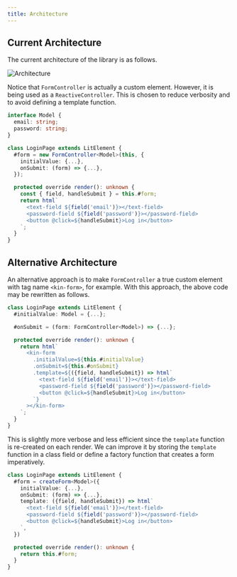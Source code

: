 ```yaml
---
title: Architecture
---
```


## Current Architecture

The current architecture of the library is as follows.

![Architecture](/img/architecture.svg?2)

Notice that `FormController` is actually a custom element. However, it is being
used as a `ReactiveController`. This is chosen to reduce verbosity and to avoid
defining a template function.

```ts
interface Model {
  email: string;
  password: string;
}

class LoginPage extends LitElement {
  #form = new FormController<Model>(this, {
    initialValue: {...},
    onSubmit: (form) => {...},
  });

  protected override render(): unknown {
    const { field, handleSubmit } = this.#form;
    return html`
      <text-field ${field('email')}></text-field>
      <password-field ${field('password')}></password-field>
      <button @click=${handleSubmit}>Log in</button>
    `;
  }
}
```

## Alternative Architecture

An alternative approach is to make `FormController` a true custom element with
tag name `<kin-form>`, for example. With this approach, the above code may be
rewritten as follows.

```ts
class LoginPage extends LitElement {
  #initialValue: Model = {...};

  #onSubmit = (form: FormController<Model>) => {...};

  protected override render(): unknown {
    return html`
      <kin-form
        .initialValue=${this.#initialValue}
        .onSubmit=${this.#onSubmit}
        .template=${({field, handleSubmit}) => html`
          <text-field ${field('email')}></text-field>
          <password-field ${field('password')}></password-field>
          <button @click=${handleSubmit}>Log in</button>
        `}
      ></kin-form>
    `;
  }
}
```

This is slightly more verbose and less efficient since the `template` function
is re-created on each render. We can improve it by storing the `template`
function in a class field or define a factory function that creates a form
imperatively.

```ts
class LoginPage extends LitElement {
  #form = createForm<Model>({
    initialValue: {...},
    onSubmit: (form) => {...},
    template: ({field, handleSubmit}) => html`
      <text-field ${field('email')}></text-field>
      <password-field ${field('password')}></password-field>
      <button @click=${handleSubmit}>Log in</button>
    `,
  })

  protected override render(): unknown {
    return this.#form;
  }
}
```
